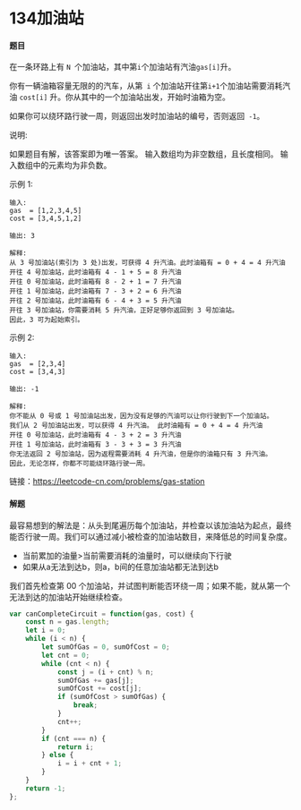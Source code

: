 # 134加油站

#### 题目

在一条环路上有 `N `个加油站，其中第` i `个加油站有汽油` gas[i] `升。

你有一辆油箱容量无限的的汽车，从第` i` 个加油站开往第` i+1 `个加油站需要消耗汽油 `cost[i]` 升。你从其中的一个加油站出发，开始时油箱为空。

如果你可以绕环路行驶一周，则返回出发时加油站的编号，否则返回` -1`。

说明: 

如果题目有解，该答案即为唯一答案。
输入数组均为非空数组，且长度相同。
输入数组中的元素均为非负数。

示例 1:

```
输入: 
gas  = [1,2,3,4,5]
cost = [3,4,5,1,2]

输出: 3

解释:
从 3 号加油站(索引为 3 处)出发，可获得 4 升汽油。此时油箱有 = 0 + 4 = 4 升汽油
开往 4 号加油站，此时油箱有 4 - 1 + 5 = 8 升汽油
开往 0 号加油站，此时油箱有 8 - 2 + 1 = 7 升汽油
开往 1 号加油站，此时油箱有 7 - 3 + 2 = 6 升汽油
开往 2 号加油站，此时油箱有 6 - 4 + 3 = 5 升汽油
开往 3 号加油站，你需要消耗 5 升汽油，正好足够你返回到 3 号加油站。
因此，3 可为起始索引。
```


示例 2:

```
输入: 
gas  = [2,3,4]
cost = [3,4,3]

输出: -1

解释:
你不能从 0 号或 1 号加油站出发，因为没有足够的汽油可以让你行驶到下一个加油站。
我们从 2 号加油站出发，可以获得 4 升汽油。 此时油箱有 = 0 + 4 = 4 升汽油
开往 0 号加油站，此时油箱有 4 - 3 + 2 = 3 升汽油
开往 1 号加油站，此时油箱有 3 - 3 + 3 = 3 升汽油
你无法返回 2 号加油站，因为返程需要消耗 4 升汽油，但是你的油箱只有 3 升汽油。
因此，无论怎样，你都不可能绕环路行驶一周。
```


链接：https://leetcode-cn.com/problems/gas-station



#### 解题

最容易想到的解法是：从头到尾遍历每个加油站，并检查以该加油站为起点，最终能否行驶一周。我们可以通过减小被检查的加油站数目，来降低总的时间复杂度。

+ 当前累加的油量>当前需要消耗的油量时，可以继续向下行驶
+ 如果从a无法到达b，则a，b间的任意加油站都无法到达b

我们首先检查第 00 个加油站，并试图判断能否环绕一周；如果不能，就从第一个无法到达的加油站开始继续检查。

```js
var canCompleteCircuit = function(gas, cost) {
    const n = gas.length;
    let i = 0;
    while (i < n) {
        let sumOfGas = 0, sumOfCost = 0;
        let cnt = 0;
        while (cnt < n) {
            const j = (i + cnt) % n;
            sumOfGas += gas[j];
            sumOfCost += cost[j];
            if (sumOfCost > sumOfGas) {
                break;
            }
            cnt++;
        }
        if (cnt === n) {
            return i;
        } else {
            i = i + cnt + 1;
        }
    }
    return -1;
};
```

